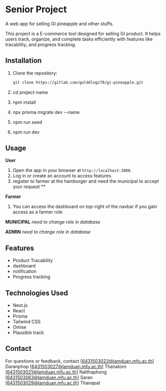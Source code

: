 # Senior Project
A web app for selling GI pineapple and other stuffs.

This project is a E-commerce tool designed for selling GI product. It helps users track, organize, and complete tasks efficiently with features like tracability, and progress tracking.

## Installation
1. Clone the repository:
   ```bash
   git clone https://gitlab.com/golddlogz78/gi-pineapple.git

2. cd project-name

3. npm install

4. npx prisma migrate dev --name <name>

5. npm run seed

6. npm run dev

## Usage

 **User**
1. Open the app in your browser at `http://localhost:3000`.
2. Log in or create an account to access features.
3. register to farmer at the hamburger and need the municipal to accept your request **

 **Farmer**
1. You can access the dashboard on top-right of the navbar if you gain access as a farmer role

 **MUNICIPAL** *need to change role in database*

 **ADMIN** *need to change role in database*

## Features
- Product Tracability
- dashboard 
- notification 
- Progress tracking

## Technologies Used
- Next.js
- React
- Prisma
- Tailwind CSS
- Omise
- Plausible track

## Contact
For questions or feedback, contact 
[6431503022@lamduan.mfu.ac.th] Daranphop
[6431503027@lamduan.mfu.ac.th] Thanatorn
[6431503021@lamduan.mfu.ac.th] Natthaphong
[6431503063@lamduan.mfu.ac.th] Saran
[6431503029@lamduan.mfu.ac.th] Thanapat
